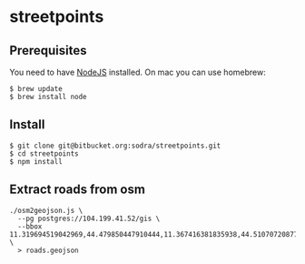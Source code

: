 # streetpoints #

## Prerequisites ##
You need to have [NodeJS](https://nodejs.org/en/) installed. On mac you can use homebrew:

```
$ brew update
$ brew install node
```

## Install ##
```
$ git clone git@bitbucket.org:sodra/streetpoints.git
$ cd streetpoints
$ npm install
```

## Extract roads from osm ##
```
./osm2geojson.js \
  --pg postgres://104.199.41.52/gis \
  --bbox 11.319694519042969,44.479850447910444,11.367416381835938,44.51070720877548 \
  > roads.geojson
```